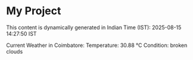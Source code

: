 # My Project

This content is dynamically generated in Indian Time (IST): 2025-08-15 14:27:50 IST


Current Weather in Coimbatore:
Temperature: 30.88 °C
Condition: broken clouds
